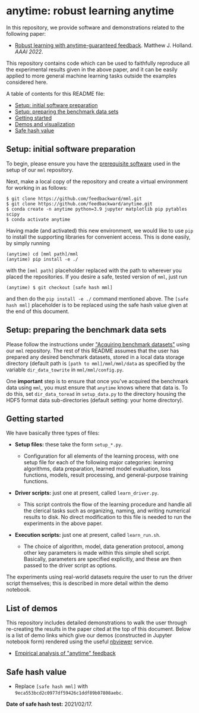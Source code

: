 # anytime: robust learning anytime

In this repository, we provide software and demonstrations related to the following paper:

- <a href="https://arxiv.org/abs/2105.11135">Robust learning with anytime-guaranteed feedback</a>. Matthew J. Holland. *AAAI 2022*.

This repository contains code which can be used to faithfully reproduce all the experimental results given in the above paper, and it can be easily applied to more general machine learning tasks outside the examples considered here.


A table of contents for this README file:

- <a href="#setup_init">Setup: initial software preparation</a>
- <a href="#setup_data">Setup: preparing the benchmark data sets</a>
- <a href="#start">Getting started</a>
- <a href="#demos">Demos and visualization</a>
- <a href="#safehash">Safe hash value</a>


<a id="setup_init"></a>
## Setup: initial software preparation

To begin, please ensure you have the <a href="https://github.com/feedbackward/mml#prerequisites">prerequisite software</a> used in the setup of our `mml` repository.

Next, make a local copy of the repository and create a virtual environment for working in as follows:

```
$ git clone https://github.com/feedbackward/mml.git
$ git clone https://github.com/feedbackward/anytime.git
$ conda create -n anytime python=3.9 jupyter matplotlib pip pytables scipy
$ conda activate anytime
```

Having made (and activated) this new environment, we would like to use `pip` to install the supporting libraries for convenient access. This is done easily, by simply running

```
(anytime) cd [mml path]/mml
(anytime) pip install -e ./
```

with the `[mml path]` placeholder replaced with the path to wherever you placed the repositories. If you desire a safe, tested version of `mml`, just run

```
(anytime) $ git checkout [safe hash mml]
```

and then do the `pip install -e ./` command mentioned above. The `[safe hash mml]` placeholder is to be replaced using the safe hash value given at the end of this document.


<a id="setup_data"></a>
## Setup: preparing the benchmark data sets

Please follow the instructions under <a href="https://github.com/feedbackward/mml#data">"Acquiring benchmark datasets"</a> using our `mml` repository. The rest of this README assumes that the user has prepared any desired benchmark datasets, stored in a local data storage directory (default path is `[path to mml]/mml/mml/data` as specified by the variable `dir_data_towrite` in `mml/mml/config.py`.

One __important__ step is to ensure that once you've acquired the benchmark data using `mml`, you must ensure that `anytime` knows where that data is. To do this, set `dir_data_toread` in `setup_data.py` to the directory housing the HDF5 format data sub-directories (default setting: your home directory).


<a id="start"></a>
## Getting started

We have basically three types of files:

- __Setup files:__ these take the form `setup_*.py`.
  - Configuration for all elements of the learning process, with one setup file for each of the following major categories: learning algorithms, data preparation, learned model evaluation, loss functions, models, result processing, and general-purpose training functions.

- __Driver scripts:__ just one at present, called `learn_driver.py`.
  - This script controls the flow of the learning procedure and handle all the clerical tasks such as organizing, naming, and writing numerical results to disk. No direct modification to this file is needed to run the experiments in the above paper.

- __Execution scripts:__ just one at present, called `learn_run.sh`.
  - The choice of algorithm, model, data generation protocol, among other key parameters is made within this simple shell script. Basically, parameters are specified explicitly, and these are then passed to the driver script as options.

The experiments using real-world datasets require the user to run the driver script themselves; this is described in more detail within the demo notebook.


<a id="demos"></a>
## List of demos

This repository includes detailed demonstrations to walk the user through re-creating the results in the paper cited at the top of this document. Below is a list of demo links which give our demos (constructed in Jupyter notebook form) rendered using the useful <a href="https://github.com/jupyter/nbviewer">nbviewer</a> service.

- <a href="https://nbviewer.jupyter.org/github/feedbackward/anytime/blob/main/anytime/demo.ipynb">Empirical analysis of "anytime" feedback</a>


<a id="safehash"></a>
## Safe hash value

- Replace `[safe hash mml]` with `9eca553bcd2c0977df59426c1ddf89b07808aebc`.

__Date of safe hash test:__ 2021/02/17.
